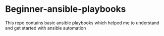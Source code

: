 # Beginner-ansible-playbooks
This repo contains basic ansible playbooks which helped me to understand and get started with ansible automation 
